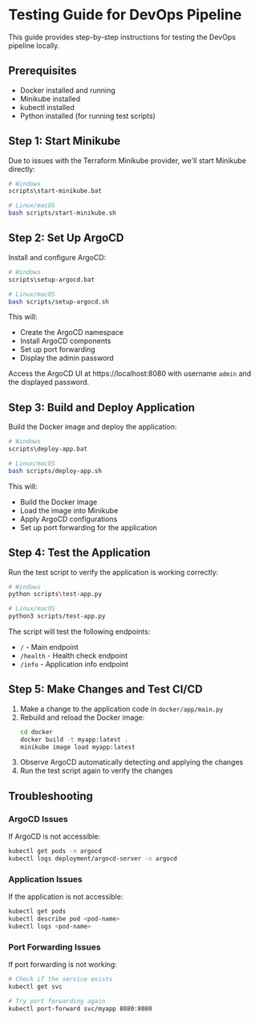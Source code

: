 # Testing Guide for DevOps Pipeline

This guide provides step-by-step instructions for testing the DevOps pipeline locally.

## Prerequisites

- Docker installed and running
- Minikube installed
- kubectl installed
- Python installed (for running test scripts)

## Step 1: Start Minikube

Due to issues with the Terraform Minikube provider, we'll start Minikube directly:

```bash
# Windows
scripts\start-minikube.bat

# Linux/macOS
bash scripts/start-minikube.sh
```

## Step 2: Set Up ArgoCD

Install and configure ArgoCD:

```bash
# Windows
scripts\setup-argocd.bat

# Linux/macOS
bash scripts/setup-argocd.sh
```

This will:
- Create the ArgoCD namespace
- Install ArgoCD components
- Set up port forwarding
- Display the admin password

Access the ArgoCD UI at https://localhost:8080 with username `admin` and the displayed password.

## Step 3: Build and Deploy Application

Build the Docker image and deploy the application:

```bash
# Windows
scripts\deploy-app.bat

# Linux/macOS
bash scripts/deploy-app.sh
```

This will:
- Build the Docker image
- Load the image into Minikube
- Apply ArgoCD configurations
- Set up port forwarding for the application

## Step 4: Test the Application

Run the test script to verify the application is working correctly:

```bash
# Windows
python scripts\test-app.py

# Linux/macOS
python3 scripts/test-app.py
```

The script will test the following endpoints:
- `/` - Main endpoint
- `/health` - Health check endpoint
- `/info` - Application info endpoint

## Step 5: Make Changes and Test CI/CD

1. Make a change to the application code in `docker/app/main.py`
2. Rebuild and reload the Docker image:
   ```bash
   cd docker
   docker build -t myapp:latest .
   minikube image load myapp:latest
   ```
3. Observe ArgoCD automatically detecting and applying the changes
4. Run the test script again to verify the changes

## Troubleshooting

### ArgoCD Issues

If ArgoCD is not accessible:
```bash
kubectl get pods -n argocd
kubectl logs deployment/argocd-server -n argocd
```

### Application Issues

If the application is not accessible:
```bash
kubectl get pods
kubectl describe pod <pod-name>
kubectl logs <pod-name>
```

### Port Forwarding Issues

If port forwarding is not working:
```bash
# Check if the service exists
kubectl get svc

# Try port forwarding again
kubectl port-forward svc/myapp 8080:8080
```